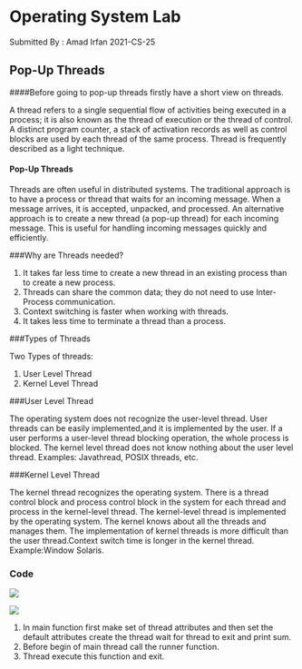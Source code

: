 # Operating System Lab 

Submitted By : Amad Irfan 		2021-CS-25

## Pop-Up Threads

####Before going to pop-up threads firstly have a short view on threads.

A thread refers to a single sequential flow of activities being executed in a process; it is also known as the thread of execution or the thread of control. A distinct program counter, a stack of activation records as
well as control blocks are used by each thread of the same process. Thread is frequently described as a light technique.

#### Pop-Up Threads

Threads are often useful in distributed systems. The traditional approach is to have a process or thread that waits for an incoming message. When a message arrives, it is accepted, unpacked, and processed. An alternative approach is to create a new thread (a pop-up thread) for each incoming message. This is useful for handling incoming messages quickly and efficiently.

###Why are Threads needed?

1. It takes far less time to create a new thread in an existing process than to create a new process.
2. Threads can share the common data; they do not need to use Inter- Process communication.
3. Context switching is faster when working with threads. 
4. It takes less time to terminate a thread than a process.

###Types of Threads

Two Types of threads:

1. User Level Thread
2. Kernel Level Thread

###User Level Thread

The operating system does not recognize the user-level thread. User threads can be easily implemented,and it is implemented by the user. If a user performs a user-level thread blocking operation, the whole process is blocked. The kernel level thread does not know nothing about the user level thread. Examples: Javathread, POSIX threads, etc.

###Kernel Level Thread

The kernel thread recognizes the operating system. There is a thread control block and process control block in the system for each thread and process in the kernel-level thread. The kernel-level thread is implemented by the operating system. The kernel knows about all the threads and manages them. The implementation of kernel threads is more difficult than the user thread.Context switch time is longer in the kernel thread. Example:Window Solaris.

### Code 

![](picture2.jpg)

![](picture3.jpg)

1.  In main function first make set of thread attributes and then set the default attributes create the    thread wait for thread to exit and print sum.
2. Before begin of main thread call the runner function.
3. Thread execute this function and exit.
